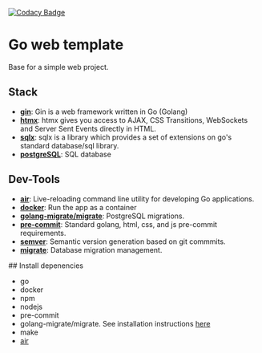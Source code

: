 [![Codacy Badge](https://app.codacy.com/project/badge/Grade/e08c6cf1d3e54d5883c0594dddb92fda)](https://app.codacy.com/gh/B87/go-htmx-template/dashboard?utm_source=gh&utm_medium=referral&utm_content=&utm_campaign=Badge_grade)

# Go web template

Base for a simple web project.

## Stack

- [**gin**](https://gin-gonic.com/): Gin is a web framework written in Go (Golang)
- [**htmx**](https://htmx.org/): htmx gives you access to AJAX, CSS Transitions, WebSockets and Server Sent Events directly in HTML.
- [**sqlx**](https://github.com/jmoiron/sqlx): sqlx is a library which provides a set of extensions on go's standard database/sql library.
- [**postgreSQL**](https://www.postgresql.org/): SQL database

## Dev-Tools

- [**air**](https://github.com/cosmtrek/air): Live-reloading command line utility for developing Go applications.
- [**docker**](): Run the app as a container
- [**golang-migrate/migrate**](https://github.com/golang-migrate/migrate): PostgreSQL migrations.
- [**pre-commit**](): Standard golang, html, css, and js pre-commit requirements.
- [**semver**](https://github.com/lukaszraczylo/semver-generator): Semantic version generation based on git commmits.
- [**migrate**](): Database migration management.


## Install depenencies

- go
- docker
- npm
- nodejs
- pre-commit
- golang-migrate/migrate. See installation instructions [here](https://github.com/golang-migrate/migrate/tree/master/cmd/migrate)
- make
- [air](https://github.com/cosmtrek/air?tab=readme-ov-file#installation)
